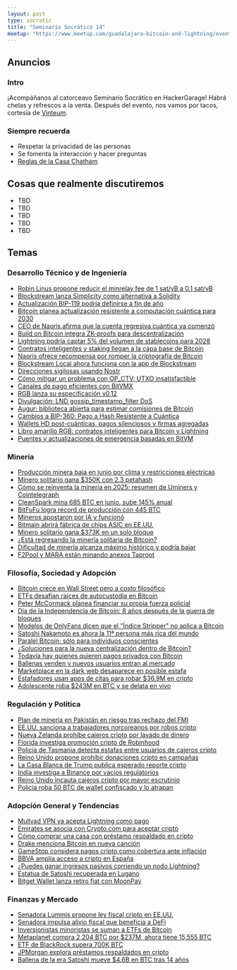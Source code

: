 ```yaml
---
layout: post
type: socratic
title: "Seminario Socrático 14"
meetup: "https://www.meetup.com/guadalajara-bitcoin-and-lightning/events/310360481/?eventOrigin=group_events_list"
---
```


## Anuncios
### Intro
¡Acompáñanos al catorceavo Seminario Socrático en HackerGarage! Habrá chelas y refrescos a la venta. Después del evento, nos vamos por tacos, cortesía de [Vinteum](https://vinteum.org/).

### Siempre recuerda
- Respetar la privacidad de las personas
- Se fomenta la interacción y hacer preguntas
- [Reglas de la Casa Chatham](https://es.m.wikipedia.org/wiki/Regla_Chatham_House)

## Cosas que realmente discutiremos

- TBD
- TBD
- TBD
- TBD
- TBD

## Temas

### Desarrollo Técnico y de Ingeniería
- [Robin Linus propone reducir el minrelay fee de 1 sat/vB a 0.1 sat/vB](https://github.com/bitcoin/bitcoin/pull/32959)
- [Blockstream lanza Simplicity como alternativa a Solidity](https://cointelegraph.com/news/blockstream-bitcoin-smart-contract-simplicity-launch)
- [Actualización BIP-119 podría definirse a fin de año](https://cointelegraph.com/news/bitcoin-upgrade-bip119-decided-end-year)
- [Bitcoin planea actualización resistente a computación cuántica para 2030](https://cointelegraph.com/news/bitcoin-quantum-computing-threat-bip-post-quantum-migration)
- [CEO de Naoris afirma que la cuenta regresiva cuántica ya comenzó](https://cointelegraph.com/news/bitcoin-quantum-countdown-has-begun-naoris-ceo)
- [Build on Bitcoin integra ZK-proofs para descentralización](https://cointelegraph.com/news/bob-zk-fraud-proofs-bitcoin-defi-l2beat)
- [Lightning podría captar 5% del volumen de stablecoins para 2028](https://cointelegraph.com/news/lightning-network-5-percent-stablecoin-volume-voltage-ceo)
- [Contratos inteligentes y staking llegan a la capa base de Bitcoin](https://cointelegraph.com/news/smart-contracts-and-staking-arrive-on-bitcoin-s-base-layer)
- [Naoris ofrece recompensa por romper la criptografía de Bitcoin](https://cointelegraph.com/news/bounty-to-be-paid-to-whoever-breaks-bitcoin-s-cryptography-by-naoris)
- [Blockstream Local ahora funciona con la app de Blockstream](https://blog.blockstream.com/blockstream-local-now-powered-by-the-blockstream-app/)
- [Direcciones sigilosas usando Nostr](https://delvingbitcoin.org/t/stealth-addresses-using-nostr/1816)
- [Cómo mitigar un problema con OP_CTV: UTXO insatisfactible](https://delvingbitcoin.org/t/understanding-and-mitigating-a-op-ctv-footgun-the-unsatisfiable-utxo/1809)
- [Canales de pago eficientes con BitVMX](https://delvingbitcoin.org/t/building-secure-and-watchtower-efficient-bitcoin-payment-channels-with-bitvmx/1830)
- [RGB lanza su especificación v0.12](https://delvingbitcoin.org/t/rgb-consensus-production-release-v0-12/1822)
- [Divulgación: LND gossip_timestamp_filter DoS](https://delvingbitcoin.org/t/disclosure-lnd-gossip-timestamp-filter-dos/1859)
- [Augur: biblioteca abierta para estimar comisiones de Bitcoin](https://delvingbitcoin.org/t/augur-block-s-open-source-bitcoin-fee-estimation-library/1848)
- [Cambios a BIP-360: Pago a Hash Resistente a Cuántica](https://delvingbitcoin.org/t/changes-to-bip-360-pay-to-quantum-resistant-hash-p2qrh/1811)
- [Wallets HD post-cuánticas, pagos silenciosos y firmas agregadas](https://delvingbitcoin.org/t/post-quantum-hd-wallets-silent-payments-key-aggregation-and-threshold-signatures/1854)
- [Libro amarillo RGB: contratos inteligentes para Bitcoin y Lightning](https://github.com/RGB-WG/yellowpaper/blob/4c18a6ac346a4dd379766f0bf2fcc02a3ca7e722/rgb-yellowpaper.pdf)
- [Puentes y actualizaciones de emergencia basadas en BitVM](https://insider.btcpp.dev/p/bitvm-based-bridges-and-emergency)

### Minería
- [Producción minera baja en junio por clima y restricciones eléctricas](https://cointelegraph.com/news/bitcoin-miner-production-falls-june-power-curtailment-weather)
- [Minero solitario gana $350K con 2.3 petahash](https://cointelegraph.com/news/bitcoin-solo-miner-wins-350-000-with-measly-2-3-petahash)
- [Cómo se reinventa la minería en 2025: resumen de Uminers y Cointelegraph](https://cointelegraph.com/news/how-crypto-mining-reinvents-itself-in-2025-recap-of-the-roundtable-by-uminers-cointelegraph)
- [CleanSpark mina 685 BTC en junio, sube 145% anual](https://cointelegraph.com/news/cleanspark-mines-685-btc-june-scales-hashrate-145-yoy)
- [BitFuFu logra récord de producción con 445 BTC](https://cointelegraph.com/news/bitfufu-record-bitcoin-mining-june-2025)
- [Mineros apostaron por IA y funcionó](https://cointelegraph.com/news/bitcoin-miners-gamble-ai-paid-off)
- [Bitmain abrirá fábrica de chips ASIC en EE.UU.](https://cointelegraph.com/news/bitmain-plans-first-us-factory-amid-trade-tensions)
- [Minero solitario gana $373K en un solo bloque](https://cointelegraph.com/news/solo-bitcoin-miner-collects-373-000-block-reward)
- [¿Está regresando la minería solitaria de Bitcoin?](https://cointelegraph.com/news/solo-bitcoin-miners-defy-odds-block-rewards-rise)
- [Dificultad de minería alcanza máximo histórico y podría bajar](https://cointelegraph.com/news/bitcoin-mining-difficulty-all-time-high-projected-drop-august)
- [F2Pool y MARA están minando anexos Taproot](https://insider.btcpp.dev/p/f2pool-and-mara-are-mining-taproot)

### Filosofía, Sociedad y Adopción
- [Bitcoin crece en Wall Street pero a costo filosófico](https://cointelegraph.com/news/bitcoin-s-rise-with-wall-street-comes-at-a-potential-philosophical-cost)
- [ETFs desafían raíces de autocustodia en Bitcoin](https://cointelegraph.com/news/etfs-challenges-bitcoin-self-custody-roots)
- [Peter McCormack planea financiar su propia fuerza policial](https://cointelegraph.com/news/bitcoin-s-first-batman-peter-mccormack-plans-to-buy-his-own-police-force)
- [Día de la Independencia de Bitcoin: 8 años después de la guerra de bloques](https://cointelegraph.com/news/bitcoin-independence-day-network-faring-8-years)
- [Modelos de OnlyFans dicen que el "Índice Stripper" no aplica a Bitcoin](https://cointelegraph.com/news/stripper-index-doesn-t-apply-to-bitcoin-onlyfans-models-say)
- [Satoshi Nakamoto es ahora la 11ª persona más rica del mundo](https://cointelegraph.com/news/satoshi-nakamoto-11th-richest-billionaire-bitcoin-holdings)
- [Paralel Bitcoin: sólo para individuos conscientes](https://delvingbitcoin.org/t/paralel-bitcoin-only-for-conscious-living-individuals/1877)
- [¿Soluciones para la nueva centralización dentro de Bitcoin?](https://delvingbitcoin.org/t/solutions-for-this-new-centralization-inside-bitcoin/1907)
- [Todavía hay quienes quieren pagos privados con Bitcoin](https://insider.btcpp.dev/p/some-of-us-still-want-private-bitcoin)
- [Ballenas venden y nuevos usuarios entran al mercado](https://cointelegraph.com/news/bitcoin-whales-sell-new-buyers-enter-market)
- [Marketplace en la dark web desaparece en posible estafa](https://cointelegraph.com/news/abacus-market-exit-scam-bitcoin-darknet-shutdown)
- [Estafadores usan apps de citas para robar $36.9M en cripto](https://cointelegraph.com/explained/how-crypto-scammers-used-dating-apps-to-steal-369m-and-launder-it-to-cambodia)
- [Adolescente roba $243M en BTC y se delata en vivo](https://cointelegraph.com/explained/how-a-teen-stole-243m-in-bitcoin-and-revealed-his-identity-on-livestream)

### Regulación y Política
- [Plan de minería en Pakistán en riesgo tras rechazo del FMI](https://cointelegraph.com/news/pakistan-imf-rejects-crypto-power-subsidy-report)
- [EE.UU. sanciona a trabajadores norcoreanos por robos cripto](https://cointelegraph.com/news/us-treasury-sanctions-north-korea-it-worker-crypto-fraud)
- [Nueva Zelanda prohíbe cajeros cripto por lavado de dinero](https://cointelegraph.com/news/new-zealand-bans-crypto-atms-money-laundering)
- [Florida investiga promoción cripto de Robinhood](https://cointelegraph.com/news/florida-investigates-robinhood-crypto-pricing-claims)
- [Policía de Tasmania detecta estafas entre usuarios de cajeros cripto](https://cointelegraph.com/news/tasmanian-police-find-top-15-crypto-atm-users-are-scam-victims)
- [Reino Unido propone prohibir donaciones cripto en campañas](https://cointelegraph.com/news/uk-lawmakers-push-ban-crypto-donations-political-campaigns)
- [La Casa Blanca de Trump publica esperado reporte cripto](https://cointelegraph.com/news/trump-admin-releases-promised-crypto-report)
- [India investiga a Binance por vacíos regulatorios](https://cointelegraph.com/explained/why-is-india-investigating-binance-and-wazirx-over-crypto-loopholes)
- [Reino Unido incauta cajeros cripto por mayor escrutinio](https://cointelegraph.com/news/cypto-atms-seized-uk-scrutiny-kiosk)
- [Policía roba 50 BTC de wallet confiscado y lo atrapan](https://cointelegraph.com/explained/how-a-police-officer-stole-50-btc-from-a-seized-crypto-wallet-and-got-caught)

### Adopción General y Tendencias
- [Mullvad VPN ya acepta Lightning como pago](https://mullvad.net/en/blog/lightning-payments)
- [Emirates se asocia con Crypto.com para aceptar cripto](https://cointelegraph.com/news/emirates-crypto-com-crypto-payments)
- [Cómo comprar una casa con préstamo respaldado en cripto](https://cointelegraph.com/news/how-to-buy-a-home-with-a-crypto-backed-loan)
- [Drake menciona Bitcoin en nueva canción](https://cointelegraph.com/news/drake-mentions-bitcoin-song-what-did-i-miss)
- [GameStop considera pagos cripto como cobertura ante inflación](https://cointelegraph.com/news/gamestop-teases-crypto-payments-says-bitcoin-investment-inflation-hedge)
- [BBVA amplía acceso a cripto en España](https://cointelegraph.com/explained/bbva-expands-crypto-access-in-spain-heres-what-changed)
- [¿Puedes ganar ingresos pasivos corriendo un nodo Lightning?](https://cointelegraph.com/explained/can-you-earn-passive-income-running-a-lightning-node)
- [Estatua de Satoshi recuperada en Lugano](https://cointelegraph.com/news/iconic-satoshi-nakamoto-statue-recovered-lugano)
- [Bitget Wallet lanza retiro fiat con MoonPay](https://cointelegraph.com/news/bitget-wallet-first-fiat-withdrawal-option-moonpay)

### Finanzas y Mercado
- [Senadora Lummis propone ley fiscal cripto en EE.UU.](https://cointelegraph.com/news/us-senator-cynthia-lummis-drafts-standalone-crypto-tax-bill)
- [Senadora impulsa alivio fiscal que beneficia a DeFi](https://cointelegraph.com/news/us-senator-lummis-crypto-tax-plan-defi-finance-redefined)
- [Inversionistas minoristas se suman a ETFs de Bitcoin](https://cointelegraph.com/news/bitcoin-retail-investor-demand-is-not-gone-they-re-buying-the-btc-etfs)
- [Metaplanet compra 2,204 BTC por $237M, ahora tiene 15,555 BTC](https://cointelegraph.com/news/metaplanet-buys-2-204-btc-for-237m)
- [ETF de BlackRock supera 700K BTC](https://cointelegraph.com/news/blackrock-ishares-bitcoin-etf-surpasses-700k-bitcoin)
- [JPMorgan explora préstamos respaldados en cripto](https://cointelegraph.com/news/jpmorgan-crypto-backed-loans-bitcoin-ether)
- [Ballena de la era Satoshi mueve $4.6B en BTC tras 14 años](https://cointelegraph.com/news/satoshi-era-whale-4-6b-transfer-14-year-hodl)